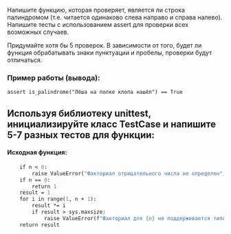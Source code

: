 Напишите функцию, которая проверяет, является ли строка палиндромом (т.е. читается одинаково слева направо и справа налево). 
Напишите тесты с использованием assert для проверки всех возможных случаев.

Придумайте хотя бы 5 проверок. В зависимости от того, будет ли функция обрабатывать знаки пунктуации и пробелы, проверки будут отличаться.

### Пример работы (вывода):

```assert is_palindrome("Лёша на полке клопа нашёл") == True```

## Используя библиотеку unittest, инициализируйте класс TestCase и напишите 5-7 разных тестов для функции:

#### Исходная функция:

```def factorial(n: int):
    if n < 0:
        raise ValueError("Факториал отрицательного числа не определен")
    if n == 0:
        return 1
    result = 1
    for i in range(1, n + 1):
        result *= i
        if result > sys.maxsize:
            raise ValueError(f"Факториал для {n} не поддерживается типом int")
    return result
```
